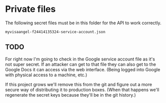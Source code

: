 # Private files

The following secret files must be in this folder for the API to work correctly.

```
myvisaangel-f24414135324-service-account.json
```

## TODO

For right now I'm going to check in the Google service account file as it's not super secret. If an attacker can get to that file they can also get to the Google Docs it can access via the web interface. (Being logged into Google with physical access to a machine, etc.)

If this project grows we'll remove this from the git and figure out a more secure way of distributing it to production boxes. (When that happens we'll regenerate the secret keys because they'll be in the git history.)
